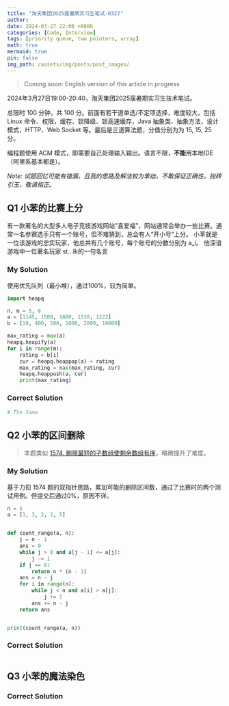 ```yaml
---
title: "淘天集团2025届暑期实习生笔试-0327"
author: 
date: 2024-03-27 22:00 +0800
categories: [Code, Interview]
tags: [priority queue, two pointers, array]
math: true
mermaid: true
pin: false
img_path: /assets/img/posts/post_images/
---
```




> Coming soon: English version of this article in progress



2024年3月27日19:00-20:40，淘天集团2025届暑期实习生技术笔试。



总限时 100 分钟，共 100 分。前面有若干道单选/不定项选择，难度较大，包括 Linux 命令、权限，缓存、锁降级、锁高速缓存，Java 抽象类、抽象方法，设计模式，HTTP、Web Socket 等。最后是三道算法题，分值分别为为 15, 15, 25 分。



编程题使用 ACM 模式，即需要自己处理输入输出。语言不限，**不能**用本地IDE（阿里系基本都是）。



*Note: 试题回忆可能有错漏，且我的思路及解法较为笨拙，不敢保证正确性。抛砖引玉，敬请指正。*



## Q1 小苯的比赛上分

有一款著名的大型多人电子竞技游戏网站"喜爱福”，网站通常会举办一些比赛。通常一名参赛选手只有一个账号，但不难猜到，总会有人“开小号”上分。
小苯就是一位该游戏的忠实玩家，他总共有几个账号，每个账号的分数分别为 a_i。
他深谙游戏中一位著名玩家 st...Ik的一句名言

### My Solution

使用优先队列（最小堆），通过100%，较为简单。

```python
import heapq

n, m = 5, 6
a = [1145, 1500, 1600, 1538, 1222]
b = [10, 400, 500, 1000, 2000, 10000]

max_rating = max(a)
heapq.heapify(a)
for i in range(m):
    rating = b[i]
    cur = heapq.heappop(a) + rating
    max_rating = max(max_rating, cur)
    heapq.heappush(a, cur)
    print(max_rating)
```

### Correct Solution

```python
# The Same
```

## Q2 小苯的区间删除

>  本题类似 [1574. 删除最短的子数组使剩余数组有序](https://leetcode.cn/problems/shortest-subarray-to-be-removed-to-make-array-sorted/)，略微提升了难度。



### My Solution

基于力扣 1574 题的双指针思路，累加可能的删除区间数，通过了比赛时的两个测试用例。但提交后通过0%，原因不详。

```python
n = 5
a = [1, 3, 2, 2, 5]


def count_range(a, n):
    j = n - 1
    ans = 0
    while j > 0 and a[j - 1] <= a[j]:
        j -= 1
    if j == 0:
        return n * (n - 1)
    ans = n - j
    for i in range(n):
        while j < n and a[i] > a[j]:
            j += 1
        ans += n - j
    return ans


print(count_range(a, n))
```

### Correct Solution

```python

```



## Q3 小苯的魔法染色



### Correct Solution

```python

```



## 
